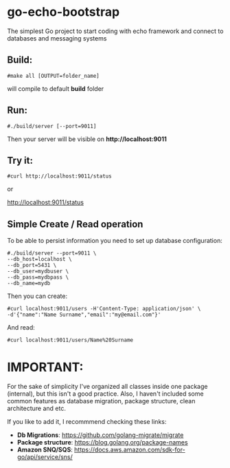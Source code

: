 # go-echo-bootstrap
The simplest Go project to start coding with echo framework and connect to databases and messaging systems

## Build: 
```shell
#make all [OUTPUT=folder_name]
``` 
will compile to default **build** folder 

## Run:
```shell
#./build/server [--port=9011]
```

Then your server will be visible on **http://localhost:9011**

## Try it:

```shell
#curl http://localhost:9011/status
```
or

[http://localhost:9011/status](http://localhost:9011/status)

## Simple Create / Read operation

To be able to persist information you need to set up database configuration:

```shell
#./build/server --port=9011 \
--db_host=localhost \
--db_port=5431 \
--db_user=mydbuser \
--db_pass=mydbpass \
--db_name=mydb
```

Then you can create:

```shell
#curl localhost:9011/users -H'Content-Type: application/json' \
-d'{"name":"Name Surname","email":"my@email.com"}'
```

And read:

```shell
#curl localhost:9011/users/Name%20Surname
```

# IMPORTANT:

For the sake of simplicity I've organized all classes inside one package (internal), but this isn't a good practice. Also, I haven't included some common features as database migration, package structure, clean architecture and etc.

If you like to add it, I recommmend checking these links:

- **Db Migrations**: https://github.com/golang-migrate/migrate
- **Package structure**: https://blog.golang.org/package-names
- **Amazon SNQ/SQS**: https://docs.aws.amazon.com/sdk-for-go/api/service/sns/
